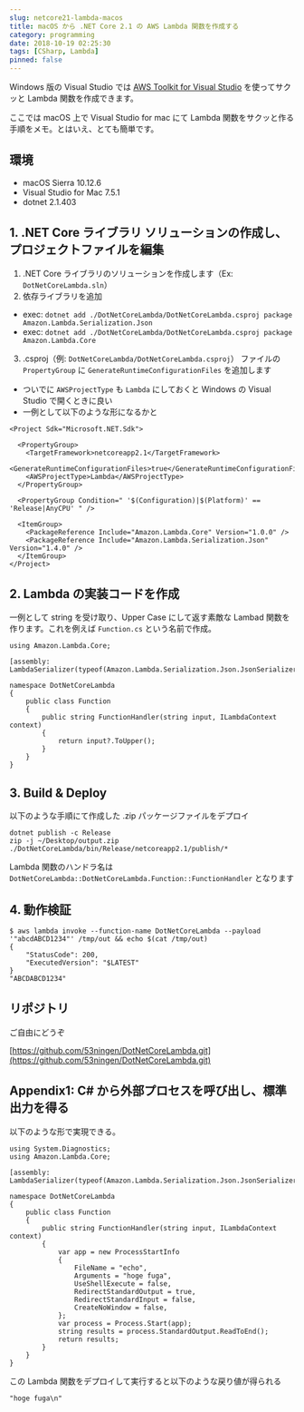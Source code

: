 ```yaml
---
slug: netcore21-lambda-macos
title: macOS から .NET Core 2.1 の AWS Lambda 関数を作成する
category: programming
date: 2018-10-19 02:25:30
tags: [CSharp, Lambda]
pinned: false
---
```


Windows 版の Visual Studio では [AWS Toolkit for Visual Studio](https://docs.aws.amazon.com/ja_jp/toolkit-for-visual-studio/latest/user-guide/lambda-creating-project-in-visual-studio.html) を使ってサクッと Lambda 関数を作成できます。

ここでは macOS 上で Visual Studio for mac にて Lambda 関数をサクッと作る手順をメモ。とはいえ、とても簡単です。

## 環境

- macOS Sierra 10.12.6
- Visual Studio for Mac 7.5.1
- dotnet 2.1.403

## 1. .NET Core ライブラリ ソリューションの作成し、プロジェクトファイルを編集

1. .NET Core ライブラリのソリューションを作成します（Ex: `DotNetCoreLambda.sln`）
2. 依存ライブラリを追加

- exec: `dotnet add ./DotNetCoreLambda/DotNetCoreLambda.csproj package Amazon.Lambda.Serialization.Json`
- exec: `dotnet add ./DotNetCoreLambda/DotNetCoreLambda.csproj package Amazon.Lambda.Core`

3. .csproj（例: `DotNetCoreLambda/DotNetCoreLambda.csproj`） ファイルの `PropertyGroup` に `GenerateRuntimeConfigurationFiles` を追加します

- ついでに `AWSProjectType` も `Lambda` にしておくと Windows の Visual Studio で開くときに良い
- 一例として以下のような形になるかと

```
<Project Sdk="Microsoft.NET.Sdk">

  <PropertyGroup>
    <TargetFramework>netcoreapp2.1</TargetFramework>
    <GenerateRuntimeConfigurationFiles>true</GenerateRuntimeConfigurationFiles>
    <AWSProjectType>Lambda</AWSProjectType>
  </PropertyGroup>

  <PropertyGroup Condition=" '$(Configuration)|$(Platform)' == 'Release|AnyCPU' " />

  <ItemGroup>
    <PackageReference Include="Amazon.Lambda.Core" Version="1.0.0" />
    <PackageReference Include="Amazon.Lambda.Serialization.Json" Version="1.4.0" />
  </ItemGroup>
</Project>
```

## 2. Lambda の実装コードを作成

一例として string を受け取り、Upper Case にして返す素敵な Lambad 関数を作ります。これを例えば `Function.cs` という名前で作成。

```
using Amazon.Lambda.Core;

[assembly: LambdaSerializer(typeof(Amazon.Lambda.Serialization.Json.JsonSerializer))]

namespace DotNetCoreLambda
{
    public class Function
    {
        public string FunctionHandler(string input, ILambdaContext context)
        {
            return input?.ToUpper();
        }
    }
}
```

## 3. Build & Deploy

以下のような手順にて作成した .zip パッケージファイルをデプロイ

```
dotnet publish -c Release
zip -j ~/Desktop/output.zip ./DotNetCoreLambda/bin/Release/netcoreapp2.1/publish/*
```

Lambda 関数のハンドラ名は `DotNetCoreLambda::DotNetCoreLambda.Function::FunctionHandler` となります

## 4. 動作検証

```
$ aws lambda invoke --function-name DotNetCoreLambda --payload '"abcdABCD1234"' /tmp/out && echo $(cat /tmp/out)
{
    "StatusCode": 200,
    "ExecutedVersion": "$LATEST"
}
"ABCDABCD1234"
```

## リポジトリ

ご自由にどうぞ

[https://github.com/53ningen/DotNetCoreLambda.git](https://github.com/53ningen/DotNetCoreLambda.git)

## Appendix1: C# から外部プロセスを呼び出し、標準出力を得る

以下のような形で実現できる。

```
using System.Diagnostics;
using Amazon.Lambda.Core;

[assembly: LambdaSerializer(typeof(Amazon.Lambda.Serialization.Json.JsonSerializer))]

namespace DotNetCoreLambda
{
    public class Function
    {
        public string FunctionHandler(string input, ILambdaContext context)
        {
            var app = new ProcessStartInfo
            {
                FileName = "echo",
                Arguments = "hoge fuga",
                UseShellExecute = false,
                RedirectStandardOutput = true,
                RedirectStandardInput = false,
                CreateNoWindow = false,
            };
            var process = Process.Start(app);
            string results = process.StandardOutput.ReadToEnd();
            return results;
        }
    }
}
```

この Lambda 関数をデプロイして実行すると以下のような戻り値が得られる

```
"hoge fuga\n"
```
